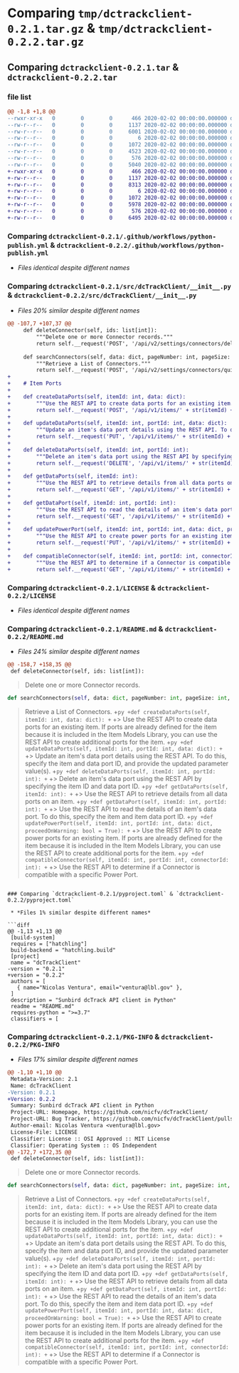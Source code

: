 # Comparing `tmp/dctrackclient-0.2.1.tar.gz` & `tmp/dctrackclient-0.2.2.tar.gz`

## Comparing `dctrackclient-0.2.1.tar` & `dctrackclient-0.2.2.tar`

### file list

```diff
@@ -1,8 +1,8 @@
--rwxr-xr-x   0        0        0      466 2020-02-02 00:00:00.000000 dctrackclient-0.2.1/.github/workflows/doc.py
--rw-r--r--   0        0        0     1137 2020-02-02 00:00:00.000000 dctrackclient-0.2.1/.github/workflows/python-publish.yml
--rw-r--r--   0        0        0     6001 2020-02-02 00:00:00.000000 dctrackclient-0.2.1/src/dcTrackClient/__init__.py
--rw-r--r--   0        0        0        6 2020-02-02 00:00:00.000000 dctrackclient-0.2.1/.gitignore
--rw-r--r--   0        0        0     1072 2020-02-02 00:00:00.000000 dctrackclient-0.2.1/LICENSE
--rw-r--r--   0        0        0     4523 2020-02-02 00:00:00.000000 dctrackclient-0.2.1/README.md
--rw-r--r--   0        0        0      576 2020-02-02 00:00:00.000000 dctrackclient-0.2.1/pyproject.toml
--rw-r--r--   0        0        0     5040 2020-02-02 00:00:00.000000 dctrackclient-0.2.1/PKG-INFO
+-rwxr-xr-x   0        0        0      466 2020-02-02 00:00:00.000000 dctrackclient-0.2.2/.github/workflows/doc.py
+-rw-r--r--   0        0        0     1137 2020-02-02 00:00:00.000000 dctrackclient-0.2.2/.github/workflows/python-publish.yml
+-rw-r--r--   0        0        0     8313 2020-02-02 00:00:00.000000 dctrackclient-0.2.2/src/dcTrackClient/__init__.py
+-rw-r--r--   0        0        0        6 2020-02-02 00:00:00.000000 dctrackclient-0.2.2/.gitignore
+-rw-r--r--   0        0        0     1072 2020-02-02 00:00:00.000000 dctrackclient-0.2.2/LICENSE
+-rw-r--r--   0        0        0     5978 2020-02-02 00:00:00.000000 dctrackclient-0.2.2/README.md
+-rw-r--r--   0        0        0      576 2020-02-02 00:00:00.000000 dctrackclient-0.2.2/pyproject.toml
+-rw-r--r--   0        0        0     6495 2020-02-02 00:00:00.000000 dctrackclient-0.2.2/PKG-INFO
```

### Comparing `dctrackclient-0.2.1/.github/workflows/python-publish.yml` & `dctrackclient-0.2.2/.github/workflows/python-publish.yml`

 * *Files identical despite different names*

### Comparing `dctrackclient-0.2.1/src/dcTrackClient/__init__.py` & `dctrackclient-0.2.2/src/dcTrackClient/__init__.py`

 * *Files 20% similar despite different names*

```diff
@@ -107,7 +107,37 @@
     def deleteConnector(self, ids: list[int]):
         """Delete one or more Connector records."""
         return self.__request('POST', '/api/v2/settings/connectors/delete', ids)
 
     def searchConnectors(self, data: dict, pageNumber: int, pageSize: int, usedCount: bool):
         """Retrieve a List of Connectors."""
         return self.__request('POST', '/api/v2/settings/connectors/quicksearch?pageNumber=' + str(pageNumber) + '&pageSize=' + str(pageSize) + '&usedCount=' + str(usedCount).lower(), data)
+
+    # Item Ports
+
+    def createDataPorts(self, itemId: int, data: dict):
+        """Use the REST API to create data ports for an existing item. If ports are already defined for the item because it is included in the Item Models Library, you can use the REST API to create additional ports for the item."""
+        return self.__request('POST', '/api/v1/items/' + str(itemId) + '/dataports/', data)
+
+    def updateDataPorts(self, itemId: int, portId: int, data: dict):
+        """Update an item's data port details using the REST API. To do this, specify the item and data port ID, and provide the updated parameter value(s)."""
+        return self.__request('PUT', '/api/v1/items/' + str(itemId) + '/dataports/' + str(portId), data)
+
+    def deleteDataPorts(self, itemId: int, portId: int):
+        """Delete an item's data port using the REST API by specifying the item ID and data port ID."""
+        return self.__request('DELETE', '/api/v1/items/' + str(itemId) + '/dataports/' + str(portId))
+
+    def getDataPorts(self, itemId: int):
+        """Use the REST API to retrieve details from all data ports on an item."""
+        return self.__request('GET', '/api/v1/items/' + str(itemId) + '/dataports/')
+
+    def getDataPort(self, itemId: int, portId: int):
+        """Use the REST API to read the details of an item's data port. To do this, specify the item and item data port ID."""
+        return self.__request('GET', '/api/v1/items/' + str(itemId) + '/dataports/' + str(portId))
+
+    def updatePowerPort(self, itemId: int, portId: int, data: dict, proceedOnWarning: bool = True):
+        """Use the REST API to create power ports for an existing item. If ports are already defined for the item because it is included in the Item Models Library, you can use the REST API to create additional ports for the item."""
+        return self.__request('PUT', '/api/v1/items/' + str(itemId) + '/powerports/' + str(portId) + '?proceedOnWarning=' + str(proceedOnWarning), data)
+
+    def compatibleConnector(self, itemId: int, portId: int, connectorId: int):
+        """Use the REST API to determine if a Connector is compatible with a specific Power Port."""
+        return self.__request('GET', '/api/v1/items/' + str(itemId) + '/powerports/' + str(portId) + '/connectors/' + str(connectorId) + '/isCompatible')
```

### Comparing `dctrackclient-0.2.1/LICENSE` & `dctrackclient-0.2.2/LICENSE`

 * *Files identical despite different names*

### Comparing `dctrackclient-0.2.1/README.md` & `dctrackclient-0.2.2/README.md`

 * *Files 24% similar despite different names*

```diff
@@ -158,7 +158,35 @@
 def deleteConnector(self, ids: list[int]):
 ```
 > Delete one or more Connector records.
 ```py
 def searchConnectors(self, data: dict, pageNumber: int, pageSize: int, usedCount: bool):
 ```
 > Retrieve a List of Connectors.
+```py
+def createDataPorts(self, itemId: int, data: dict):
+```
+> Use the REST API to create data ports for an existing item. If ports are already defined for the item because it is included in the Item Models Library, you can use the REST API to create additional ports for the item.
+```py
+def updateDataPorts(self, itemId: int, portId: int, data: dict):
+```
+> Update an item's data port details using the REST API. To do this, specify the item and data port ID, and provide the updated parameter value(s).
+```py
+def deleteDataPorts(self, itemId: int, portId: int):
+```
+> Delete an item's data port using the REST API by specifying the item ID and data port ID.
+```py
+def getDataPorts(self, itemId: int):
+```
+> Use the REST API to retrieve details from all data ports on an item.
+```py
+def getDataPort(self, itemId: int, portId: int):
+```
+> Use the REST API to read the details of an item's data port. To do this, specify the item and item data port ID.
+```py
+def updatePowerPort(self, itemId: int, portId: int, data: dict, proceedOnWarning: bool = True):
+```
+> Use the REST API to create power ports for an existing item. If ports are already defined for the item because it is included in the Item Models Library, you can use the REST API to create additional ports for the item.
+```py
+def compatibleConnector(self, itemId: int, portId: int, connectorId: int):
+```
+> Use the REST API to determine if a Connector is compatible with a specific Power Port.
```

### Comparing `dctrackclient-0.2.1/pyproject.toml` & `dctrackclient-0.2.2/pyproject.toml`

 * *Files 1% similar despite different names*

```diff
@@ -1,13 +1,13 @@
 [build-system]
 requires = ["hatchling"]
 build-backend = "hatchling.build"
 [project]
 name = "dcTrackClient"
-version = "0.2.1"
+version = "0.2.2"
 authors = [
   { name="Nicolas Ventura", email="ventura@lbl.gov" },
 ]
 description = "Sunbird dcTrack API client in Python"
 readme = "README.md"
 requires-python = ">=3.7"
 classifiers = [
```

### Comparing `dctrackclient-0.2.1/PKG-INFO` & `dctrackclient-0.2.2/PKG-INFO`

 * *Files 17% similar despite different names*

```diff
@@ -1,10 +1,10 @@
 Metadata-Version: 2.1
 Name: dcTrackClient
-Version: 0.2.1
+Version: 0.2.2
 Summary: Sunbird dcTrack API client in Python
 Project-URL: Homepage, https://github.com/nicfv/dcTrackClient/
 Project-URL: Bug Tracker, https://github.com/nicfv/dcTrackClient/pulls
 Author-email: Nicolas Ventura <ventura@lbl.gov>
 License-File: LICENSE
 Classifier: License :: OSI Approved :: MIT License
 Classifier: Operating System :: OS Independent
@@ -172,7 +172,35 @@
 def deleteConnector(self, ids: list[int]):
 ```
 > Delete one or more Connector records.
 ```py
 def searchConnectors(self, data: dict, pageNumber: int, pageSize: int, usedCount: bool):
 ```
 > Retrieve a List of Connectors.
+```py
+def createDataPorts(self, itemId: int, data: dict):
+```
+> Use the REST API to create data ports for an existing item. If ports are already defined for the item because it is included in the Item Models Library, you can use the REST API to create additional ports for the item.
+```py
+def updateDataPorts(self, itemId: int, portId: int, data: dict):
+```
+> Update an item's data port details using the REST API. To do this, specify the item and data port ID, and provide the updated parameter value(s).
+```py
+def deleteDataPorts(self, itemId: int, portId: int):
+```
+> Delete an item's data port using the REST API by specifying the item ID and data port ID.
+```py
+def getDataPorts(self, itemId: int):
+```
+> Use the REST API to retrieve details from all data ports on an item.
+```py
+def getDataPort(self, itemId: int, portId: int):
+```
+> Use the REST API to read the details of an item's data port. To do this, specify the item and item data port ID.
+```py
+def updatePowerPort(self, itemId: int, portId: int, data: dict, proceedOnWarning: bool = True):
+```
+> Use the REST API to create power ports for an existing item. If ports are already defined for the item because it is included in the Item Models Library, you can use the REST API to create additional ports for the item.
+```py
+def compatibleConnector(self, itemId: int, portId: int, connectorId: int):
+```
+> Use the REST API to determine if a Connector is compatible with a specific Power Port.
```

